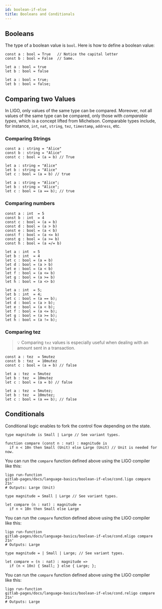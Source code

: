 ```yaml
---
id: boolean-if-else
title: Booleans and Conditionals
---
```


## Booleans

The type of a boolean value is `bool`. Here is how to define a boolean
value:

<!--DOCUSAURUS_CODE_TABS-->
<!--Pascaligo-->
```pascaligo group=a
const a : bool = True   // Notice the capital letter
const b : bool = False  // Same.
```
<!--CameLIGO-->
```cameligo group=a
let a : bool = true
let b : bool = false
```

<!--ReasonLIGO-->
```reasonligo group=a
let a : bool = true;
let b : bool = false;
```
<!--END_DOCUSAURUS_CODE_TABS-->


## Comparing two Values

In LIGO, only values of the same type can be compared. Moreover, not
all values of the same type can be compared, only those with
*comparable types*, which is a concept lifted from
Michelson. Comparable types include, for instance, `int`, `nat`,
`string`, `tez`, `timestamp`, `address`, etc.

### Comparing Strings

<!--DOCUSAURUS_CODE_TABS-->
<!--Pascaligo-->
```pascaligo group=b
const a : string = "Alice"
const b : string = "Alice"
const c : bool = (a = b) // True
```
<!--CameLIGO-->
```cameligo group=b
let a : string = "Alice"
let b : string = "Alice"
let c : bool = (a = b) // true
```
<!--ReasonLIGO-->
```reasonligo group=b
let a : string = "Alice";
let b : string = "Alice";
let c : bool = (a == b); // true
```
<!--END_DOCUSAURUS_CODE_TABS-->


### Comparing numbers

<!--DOCUSAURUS_CODE_TABS-->
<!--Pascaligo-->
```pascaligo group=c
const a : int  = 5
const b : int  = 4
const c : bool = (a = b)
const d : bool = (a > b)
const e : bool = (a < b)
const f : bool = (a <= b)
const g : bool = (a >= b)
const h : bool = (a =/= b)
```
<!--CameLIGO-->
```cameligo group=c
let a : int  = 5
let b : int  = 4
let c : bool = (a = b)
let d : bool = (a > b)
let e : bool = (a < b)
let f : bool = (a <= b)
let g : bool = (a >= b)
let h : bool = (a <> b)
```

<!--ReasonLIGO-->
```reasonligo group=c
let a : int  = 5;
let b : int  = 4;
let c : bool = (a == b);
let d : bool = (a > b);
let e : bool = (a < b);
let f : bool = (a <= b);
let g : bool = (a >= b);
let h : bool = (a != b);
```
<!--END_DOCUSAURUS_CODE_TABS-->


### Comparing tez

> 💡 Comparing `tez` values is especially useful when dealing with an
> amount sent in a transaction.

<!--DOCUSAURUS_CODE_TABS-->
<!--Pascaligo-->
```pascaligo group=d
const a : tez  = 5mutez
const b : tez  = 10mutez
const c : bool = (a = b) // false
```
<!--CameLIGO-->
```cameligo group=d
let a : tez  = 5mutez
let b : tez  = 10mutez
let c : bool = (a = b) // false
```
<!--ReasonLIGO-->
```reasonligo group=d
let a : tez  = 5mutez;
let b : tez  = 10mutez;
let c : bool = (a == b); // false
```
<!--END_DOCUSAURUS_CODE_TABS-->


## Conditionals

Conditional logic enables to fork the control flow depending on the
state.

<!--DOCUSAURUS_CODE_TABS-->
<!--Pascaligo-->
```pascaligo group=e
type magnitude is Small | Large // See variant types.

function compare (const n : nat) : magnitude is
  if n < 10n then Small (Unit) else Large (Unit) // Unit is needed for now.
```

You can run the `compare` function defined above using the LIGO compiler
like this:
```shell
ligo run-function
gitlab-pages/docs/language-basics/boolean-if-else/cond.ligo compare 21n'
# Outputs: Large (Unit)
```

<!--CameLIGO-->
```cameligo group=e
type magnitude = Small | Large // See variant types.

let compare (n : nat) : magnitude =
  if n < 10n then Small else Large
```

You can run the `compare` function defined above using the LIGO compiler
like this:
```shell
ligo run-function
gitlab-pages/docs/language-basics/boolean-if-else/cond.mligo compare 21n'
# Outputs: Large
```

<!--ReasonLIGO-->
```reasonligo group=e
type magnitude = | Small | Large; // See variant types.

let compare = (n : nat) : magnitude =>
  if (n < 10n) { Small; } else { Large; };
```

You can run the `compare` function defined above using the LIGO compiler
like this:
```shell
ligo run-function
gitlab-pages/docs/language-basics/boolean-if-else/cond.religo compare 21n'
# Outputs: Large
```

<!--END_DOCUSAURUS_CODE_TABS-->
